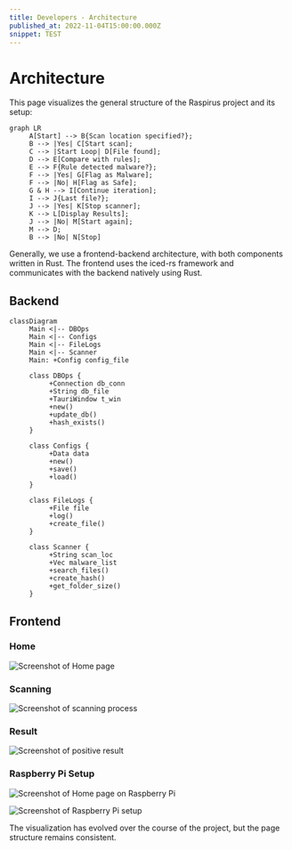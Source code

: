 ```yaml
---
title: Developers - Architecture
published_at: 2022-11-04T15:00:00.000Z
snippet: TEST
---
```


# Architecture

This page visualizes the general structure of the Raspirus project and its
setup:

```mermaid
graph LR
     A[Start] --> B{Scan location specified?};
     B --> |Yes| C[Start scan];
     C --> |Start Loop| D[File found];
     D --> E[Compare with rules];
     E --> F{Rule detected malware?};
     F --> |Yes| G[Flag as Malware];
     F --> |No| H[Flag as Safe];
     G & H --> I[Continue iteration];
     I --> J{Last file?};
     J --> |Yes| K[Stop scanner];
     K --> L[Display Results];
     J --> |No| M[Start again];
     M --> D;
     B --> |No| N[Stop]
```

Generally, we use a frontend-backend architecture, with both components written
in Rust. The frontend uses the iced-rs framework and communicates with the
backend natively using Rust.

## Backend

```mermaid
classDiagram
     Main <|-- DBOps
     Main <|-- Configs
     Main <|-- FileLogs
     Main <|-- Scanner
     Main: +Config config_file

     class DBOps {
          +Connection db_conn
          +String db_file
          +TauriWindow t_win
          +new()
          +update_db()
          +hash_exists()
     }

     class Configs {
          +Data data
          +new()
          +save()
          +load()
     }

     class FileLogs {
          +File file
          +log()
          +create_file()
     }

     class Scanner {
          +String scan_loc
          +Vec malware_list
          +search_files()
          +create_hash()
          +get_folder_size()
     }
```

## Frontend

### Home

![Screenshot of Home page](../img/screenshots/home.png)

### Scanning

![Screenshot of scanning process](../img/screenshots/scanning.png)

### Result

![Screenshot of positive result](../img/screenshots/result.png)

### Raspberry Pi Setup

![Screenshot of Home page on Raspberry Pi](../img/screenshots/Rpihomesetup.jpg)

![Screenshot of Raspberry Pi setup](../img/screenshots/Rpisetup.jpg)

The visualization has evolved over the course of the project, but the page
structure remains consistent.
